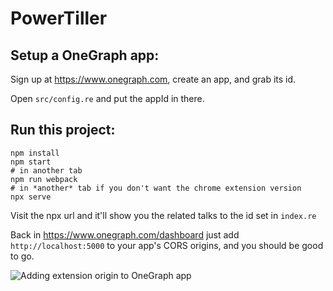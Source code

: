 # PowerTiller

## Setup a OneGraph app:

Sign up at https://www.onegraph.com, create an app, and grab its id.

Open `src/config.re` and put the appId in there.

## Run this project:

```
npm install
npm start
# in another tab
npm run webpack
# in *another* tab if you don't want the chrome extension version
npx serve
```

Visit the npx url and it'll show you the related talks to the id set
in `index.re`


Back in https://www.onegraph.com/dashboard just add
`http://localhost:5000` to your app's CORS origins, and you should be
good to go.

![Adding extension origin to OneGraph app](imgs/onedash.png)

